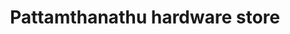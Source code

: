 ---
title: "Pattamthanathu hardware store"
url: /chengannur/pattamthanathu-hardware-store/
shop: Eisenwaren
---